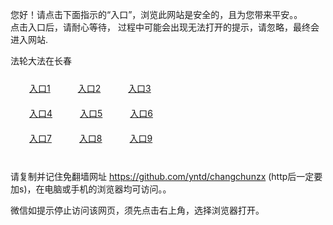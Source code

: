您好！请点击下面指示的“入口”，浏览此网站是安全的，且为您带来平安。。 <br/>
点击入口后，请耐心等待， 过程中可能会出现无法打开的提示，请忽略，最终会进入网站. </br>

法轮大法在长春<br/>
<div style="padding:10px"><a style="margin:20px" target="_blank" href="https://d21zafz6kdlz1p.cloudfront.net/2Qpsp?eabrzitw" id="ccLink1" rel="nofollow">入口1</a> <a target="_blank" style="margin:20px" href="https://d1tjqqa7zinxbm.cloudfront.net/2Qpsp?lymho" id="ccLink2" rel="nofollow">入口2</a> <a style="margin:20px" target="_blank" href="https://d1jstwviukc9o4.cloudfront.net/2Qpsp?oisaoei" id="ccLink3" rel="nofollow">入口3</a></div>

<div style="padding:10px" ><a style="margin:20px" target="_blank" href="https://d21zafz6kdlz1p.cloudfront.net/2Qpsp?eabrzitw" id="ccLink4" rel="nofollow">入口4</a> <a style="margin:20px" href="https://d1tjqqa7zinxbm.cloudfront.net/2Qpsp?lymho" target="_blank" id="ccLink5" rel="nofollow">入口5</a> <a style="margin:20px" href="https://d1jstwviukc9o4.cloudfront.net/2Qpsp?oisaoei" target="_blank" id="ccLink6" rel="nofollow">入口6</a></div>

<div style="padding:10px"><a style="margin:20px" target="_blank" href="https://d21zafz6kdlz1p.cloudfront.net/2Qpsp?eabrzitw" id="ccLink7" rel="nofollow">入口7</a> <a style="margin:20px" href="https://d1tjqqa7zinxbm.cloudfront.net/2Qpsp?lymho" target="_blank" id="ccLink8" rel="nofollow">入口8</a> <a style="margin:20px" target="_blank" href="https://d1jstwviukc9o4.cloudfront.net/2Qpsp?oisaoei" id="ccLink9" rel="nofollow">入口9</a></div>

<br/>



请复制并记住免翻墙网址 https://github.com/yntd/changchunzx (http后一定要加s)，在电脑或手机的浏览器均可访问。。<br/>

微信如提示停止访问该网页，须先点击右上角，选择浏览器打开。

